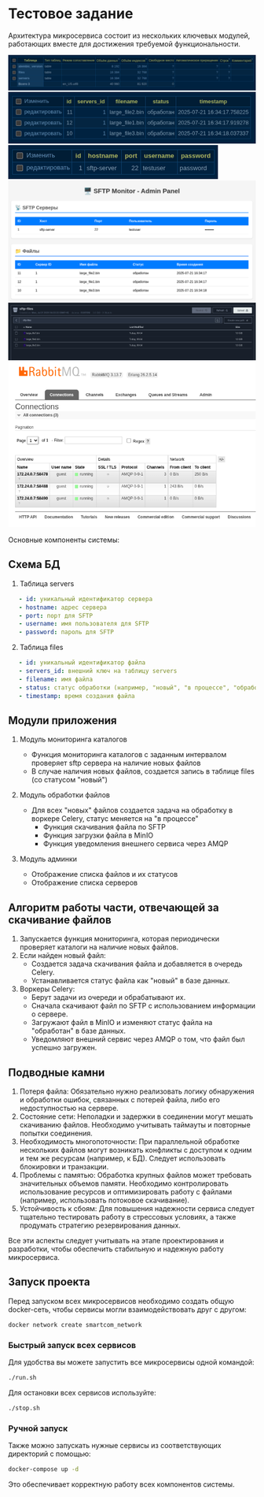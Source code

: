 # Тестовое задание

Архитектура микросервиса состоит из нескольких ключевых модулей, работающих вместе для достижения требуемой функциональности.

![Скриншот 1](imgs/2025-07-22%2020-05-37.png)
![Скриншот 2](imgs/2025-07-22%2020-06-07.png)
![Скриншот 3](imgs/2025-07-22%2020-06-30.png)
![Скриншот 4](imgs/2025-07-22%2020-07-01.png)
![Скриншот 5](imgs/2025-07-22%2020-07-59.png)
![Скриншот 6](imgs/2025-07-22%2020-12-40.png)

Основные компоненты системы:

## Схема БД

1. Таблица servers

```yaml
   - id: уникальный идентификатор сервера
   - hostname: адрес сервера
   - port: порт для SFTP
   - username: имя пользователя для SFTP
   - password: пароль для SFTP
```

2. Таблица files

```yaml
   - id: уникальный идентификатор файла
   - servers_id: внешний ключ на таблицу servers
   - filename: имя файла
   - status: статус обработки (например, "новый", "в процессе", "обработан", "ошибка")
   - timestamp: время создания файла
```

## Модули приложения

1. Модуль мониторинга каталогов
    - Функция мониторинга каталогов с заданным интервалом проверяет sftp сервера на наличие новых файлов
    - В случае наличия новых файлов, создается запись в таблице files (со статусом "новый")

2. Модуль обработки файлов
    - Для всех "новых" файлов создается задача на обработку в воркере Celery, статус меняется на "в процессе"
        - Функция скачивания файла по SFTP
        - Функция загрузки файла в MinIO
        - Функция уведомления внешнего сервиса через AMQP

3. Модуль админки
    - Отображение списка файлов и их статусов
    - Отображение списка серверов

## Алгоритм работы части, отвечающей за скачивание файлов

1. Запускается функция мониторинга, которая периодически проверяет каталоги на наличие новых файлов.
2. Если найден новый файл:
   - Создается задача скачивания файла и добавляется в очередь Celery.
   - Устанавливается статус файла как "новый" в базе данных.
3. Воркеры Celery:
   - Берут задачи из очереди и обрабатывают их.
   - Сначала скачивают файл по SFTP с использованием информации о сервере.
   - Загружают файл в MinIO и изменяют статус файла на "обработан" в базе данных.
   - Уведомляют внешний сервис через AMQP о том, что файл был успешно загружен.

## Подводные камни

1. Потеря файла: Обязательно нужно реализовать логику обнаружения и обработки ошибок, связанных с потерей файла, либо его недоступностью на сервере.
2. Состояние сети: Неполадки и задержки в соединении могут мешать скачиванию файлов. Необходимо учитывать таймауты и повторные попытки соединения.
3. Необходимость многопоточности: При параллельной обработке нескольких файлов могут возникать конфликты с доступом к одним и тем же ресурсам (например, к БД). Следует использовать блокировки и транзакции.
4. Проблемы с памятью: Обработка крупных файлов может требовать значительных объемов памяти. Необходимо контролировать использование ресурсов и оптимизировать работу с файлами (например, использовать потоковое скачивание).
5. Устойчивость к сбоям: Для повышения надежности сервиса следует тщательно тестировать работу в стрессовых условиях, а также продумать стратегию резервирования данных.

Все эти аспекты следует учитывать на этапе проектирования и разработки, чтобы обеспечить стабильную и надежную работу микросервиса.

## Запуск проекта

Перед запуском всех микросервисов необходимо создать общую docker-сеть, чтобы сервисы могли взаимодействовать друг с другом:

```bash
docker network create smartcom_network
```

### Быстрый запуск всех сервисов

Для удобства вы можете запустить все микросервисы одной командой:

```bash
./run.sh
```

Для остановки всех сервисов используйте:

```bash
./stop.sh
```

### Ручной запуск

Также можно запускать нужные сервисы из соответствующих директорий с помощью:

```bash
docker-compose up -d
```

Это обеспечивает корректную работу всех компонентов системы.
